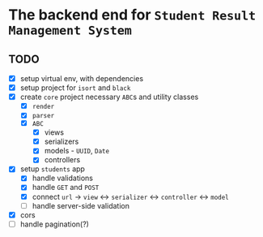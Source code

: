# The backend end for `Student Result Management System`

## TODO

- [x] setup virtual env, with dependencies
- [x] setup project for `isort` and `black`
- [x] create `core` project necessary `ABC`s and utility classes
  - [x] `render`
  - [x] `parser`
  - [x] `ABC`
    - [x] views
    - [x] serializers
    - [x] models - `UUID`, `Date`
    - [x] controllers
- [x] setup `students` app
  - [x] handle validations
  - [x] handle `GET` and `POST`
  - [x] connect `url` -> `view` <-> `serializer` <-> `controller` <-> `model`
  - [ ] handle server-side validation
- [x] cors
- [ ] handle pagination(?)
